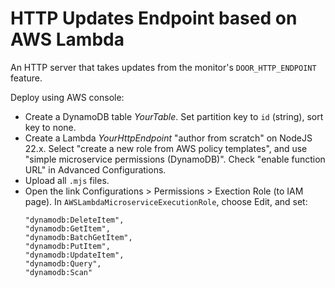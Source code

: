 # HTTP Updates Endpoint based on AWS Lambda

An HTTP server that takes updates from the monitor's `DOOR_HTTP_ENDPOINT` feature.

Deploy using AWS console:

- Create a DynamoDB table _YourTable_. Set partition key to `id` (string), sort key to none.
- Create a Lambda _YourHttpEndpoint_ "author from scratch" on NodeJS 22.x.
  Select "create a new role from AWS policy templates", and use "simple microservice permissions (DynamoDB)".
  Check "enable function URL" in Advanced Configurations.
- Upload all `.mjs` files.
- Open the link Configurations > Permissions > Exection Role (to IAM page). In `AWSLambdaMicroserviceExecutionRole`, choose Edit, and set:
  ```
  "dynamodb:DeleteItem",
  "dynamodb:GetItem",
  "dynamodb:BatchGetItem",
  "dynamodb:PutItem",
  "dynamodb:UpdateItem",
  "dynamodb:Query",
  "dynamodb:Scan"
  ```
